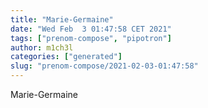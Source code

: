 ```yaml
---
title: "Marie-Germaine"
date: "Wed Feb  3 01:47:58 CET 2021"
tags: ["prenom-compose", "pipotron"]
author: m1ch3l
categories: ["generated"]
slug: "prenom-compose/2021-02-03-01:47:58"
---
```


Marie-Germaine
